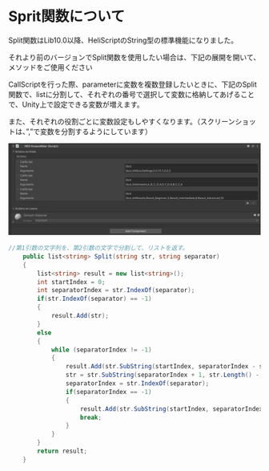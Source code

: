 # Sprit関数について

Split関数はLib10.0以降、HeliScriptのString型の標準機能になりました。

それより前のバージョンでSplit関数を使用したい場合は、下記の展開を開いて、メソッドをご使用ください

CallScriptを行った際、parameterに変数を複数登録したいときに、下記のSplit関数で、listに分割して、それぞれの番号で選択して変数に格納してあげることで、Unity上で設定できる変数が増えます。

また、それぞれの役割ごとに変数設定もしやすくなります。（スクリーンショットは、”,”で変数を分割するようにしています）

![HSSprit](img/HSSprit.jpg)


```csharp
//第1引数の文字列を、第2引数の文字で分割して、リストを返す。
    public list<string> Split(string str, string separator)
    {
        list<string> result = new list<string>();
        int startIndex = 0;
        int separatorIndex = str.IndexOf(separator);
        if(str.IndexOf(separator) == -1)
        {
            result.Add(str);
        }
        else
        {
            while (separatorIndex != -1)
            {
                result.Add(str.SubString(startIndex, separatorIndex - startIndex));
                str = str.SubString(separatorIndex + 1, str.Length() - separatorIndex + 1);
                separatorIndex = str.IndexOf(separator);
                if(separatorIndex == -1)
                {
                    result.Add(str.SubString(startIndex, separatorIndex - startIndex));
                    break;
                }
            }
        }          
        return result;
    }
```